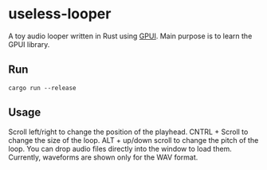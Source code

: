# useless-looper
A toy audio looper written in Rust using [GPUI](https://github.com/zed-industries/zed/tree/main/crates/gpui). Main purpose is to learn the GPUI library.

## Run
```
cargo run --release
```
## Usage
Scroll left/right to change the position of the playhead.
CNTRL + Scroll to change the size of the loop.
ALT + up/down scroll to change the pitch of the loop.
You can drop audio files directly into the window to load them.
Currently, waveforms are shown only for the WAV format.
